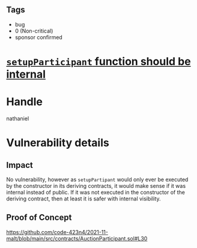 ## Tags

- bug
- 0 (Non-critical)
- sponsor confirmed

# [`setupParticipant` function should be internal](https://github.com/code-423n4/2021-11-malt-findings/issues/183) 

# Handle

nathaniel


# Vulnerability details

## Impact
No vulnerability, however as `setupPartipant` would only ever be executed by the constructor in its deriving contracts, it would make sense if it was internal instead of public. If it was not executed in the constructor of the deriving contract, then at least it is safer with internal visibility.

## Proof of Concept
https://github.com/code-423n4/2021-11-malt/blob/main/src/contracts/AuctionParticipant.sol#L30



